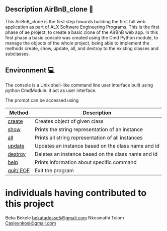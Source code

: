 ## Description AirBnB_clone :page_facing_up:
This AirBnB_clone is the first step towards building the first full web application as part of ALX Software Engineering Programs.
This is the first phase of ae project, to create a basic clone of the AirBnB web app. In this first phase a basic console was created using the Cmd Python module, to manage the objects of the whole project, being able to implement the methods create, show, update, all, and destroy to the existing classes and subclasses.

## Environment :computer:
The console is a Unix shell-like command line user interface built using python CmdModule. it act as user interface.

The  prompt can be accessed using


|   **Method**   |   **Description**   |
| -------------- | --------------------- |
|[create](./console.py) | Creates object of given class |
|[show](./console.py) | Prints the string representation of an instance  |
|[all](./console.py) | Prints all string representation of all instances|
|[update](./console.py) | Updates an instance based on the class name and id |
|[destroy](./console.py)| Deletes an instance based on the class name and id |
|[help](./console.py)| Prints information about specific command |
|[quit/ EOF](./console.py)| Exit the program |

# individuals having contributed to this project

Beka Bekele <bekatadesse5@gmail.com>
Nkosinathi Tolom <Casleynkosi@gmail.com>
